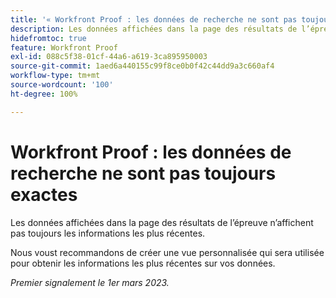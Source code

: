 ```yaml
---
title: '« Workfront Proof : les données de recherche ne sont pas toujours exactes. »'
description: Les données affichées dans la page des résultats de l’épreuve n’affichent pas toujours les informations les plus récentes. Il est recommandé de créer une vue personnalisée qui sera utilisée pour obtenir les informations les plus récentes sur vos données.
hidefromtoc: true
feature: Workfront Proof
exl-id: 088c5f38-01cf-44a6-a619-3ca895950003
source-git-commit: 1aed6a440155c99f8ce0b0f42c44dd9a3c660af4
workflow-type: tm+mt
source-wordcount: '100'
ht-degree: 100%

---
```


# Workfront Proof : les données de recherche ne sont pas toujours exactes

Les données affichées dans la page des résultats de l’épreuve n’affichent pas toujours les informations les plus récentes.

Nous voust recommandons de créer une vue personnalisée qui sera utilisée pour obtenir les informations les plus récentes sur vos données.

_Premier signalement le 1er mars 2023._
